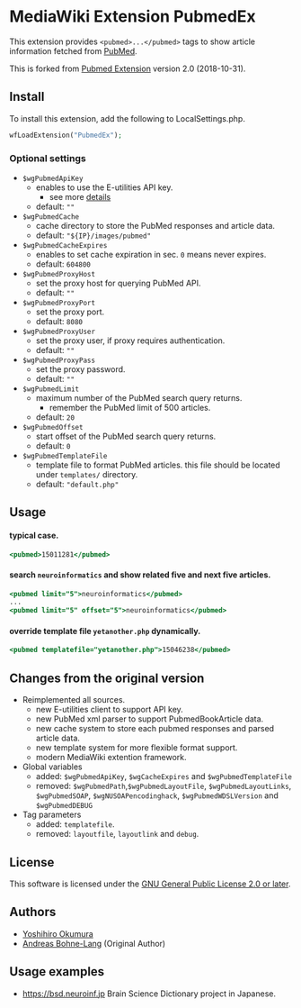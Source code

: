 # MediaWiki Extension PubmedEx

This extension provides `<pubmed>...</pubmed>` tags to show article information fetched from [PubMed](https://www.ncbi.nlm.nih.gov/pubmed/).

This is forked from [Pubmed Extension](https://www.mediawiki.org/wiki/Extension:Pubmed) version 2.0 (2018-10-31).

## Install

To install this extension, add the following to LocalSettings.php.

```PHP
wfLoadExtension("PubmedEx");
```

### Optional settings

- `$wgPubmedApiKey`
  - enables to use the E-utilities API key.
    - see more [details](https://ncbiinsights.ncbi.nlm.nih.gov/2017/11/02/new-api-keys-for-the-e-utilities/)
  - default: `""`
- `$wgPubmedCache`
  - cache directory to store the PubMed responses and article data.
  - default: `"${IP}/images/pubmed"`
- `$wgPubmedCacheExpires`
  - enables to set cache expiration in sec. `0` means never expires.
  - default: `604800`
- `$wgPubmedProxyHost`
  - set the proxy host for querying PubMed API.
  - default: `""`
- `$wgPubmedProxyPort`
  - set the proxy port.
  - default: `8080`
- `$wgPubmedProxyUser`
  - set the proxy user, if proxy requires authentication.
  - default: `""`
- `$wgPubmedProxyPass`
  - set the proxy password.
  - default: `""`
- `$wgPubmedLimit`
  - maximum number of the PubMed search query returns.
    - remember the PubMed limit of 500 articles.
  - default: `20`
- `$wgPubmedOffset`
  - start offset of the PubMed search query returns.
  - default: `0`
- `$wgPubmedTemplateFile`
  - template file to format PubMed articles. this file should be located under `templates/` directory.
  - default: `"default.php"`

## Usage

#### typical case.

```MediaWiki
<pubmed>15011281</pubmed>
```

#### search `neuroinformatics` and show related five and next five articles.

```MediaWiki
<pubmed limit="5">neuroinformatics</pubmed>
...
<pubmed limit="5" offset="5">neuroinformatics</pubmed>
```

#### override template file `yetanother.php` dynamically.

```MediaWiki
<pubmed templatefile="yetanother.php">15046238</pubmed>
```

## Changes from the original version

- Reimplemented all sources.
  - new E-utilities client to support API key.
  - new PubMed xml parser to support PubmedBookArticle data.
  - new cache system to store each pubmed responses and parsed article data.
  - new template system for more flexible format support.
  - modern MediaWiki extention framework.
- Global variables
  - added: `$wgPubmedApiKey`, `$wgCacheExpires` and `$wgPubmedTemplateFile`
  - removed: `$wgPubmedPath`,`$wgPubmedLayoutFile`, `$wgPubmedLayoutLinks`, `$wgPubmedSOAP`, `$wgNUSOAPencodinghack`, `$wgPubmedWDSLVersion` and `$wgPubmedDEBUG`
- Tag parameters
  - added: `templatefile`.
  - removed: `layoutfile`, `layoutlink` and `debug`.

## License

This software is licensed under the [GNU General Public License 2.0 or later](COPYING).

## Authors

- [Yoshihiro Okumura](https://github.com/orrisroot)
- [Andreas Bohne-Lang](https://github.com/bohnelang) (Original Author)

## Usage examples

- https://bsd.neuroinf.jp Brain Science Dictionary project in Japanese.
